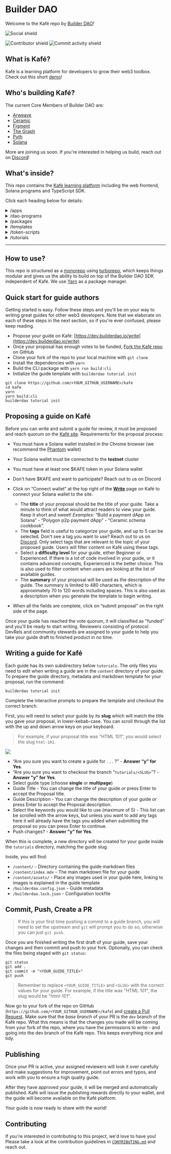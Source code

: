 # Builder DAO

Welcome to the Kafé repo by [Builder DAO](https://builderdao.notion.site)!

![Social shield](https://img.shields.io/twitter/follow/TheBuilderDAO?style=social)

![Contributor shield](https://img.shields.io/github/contributors/TheBuilderDAO/kafe?style=plastic)
![Commit activity shield](https://img.shields.io/github/commit-activity/m/TheBuilderDAO/kafe?style=plastic)

## What is Kafé?

Kafé is a learning platform for developers to grow their web3 toolbox. Check out this short [demo](https://youtu.be/eYGO8irDl-g)!

## Who's building Kafé?

The current Core Members of Builder DAO are:

- [Arweave](https://arweave.org)
- [Ceramic](https://ceramic.network)
- [Figment](https://figment.io)
- [The Graph](https://thegraph.com)
- [Pyth](https://pyth.network)
- [Solana](https://solana.com)

More are joining us soon. If you're interested in helping us build, reach out on [Discord](https://discord.gg/r4vNRUTXY9)!

## What's inside?

This repo contains the [Kafé learning platform](https://dev.builderdao.io) including the web frontend, Solana programs and TypeScript SDK.

Click each heading below for details:

<details>
 <summary>/apps</summary>

- `/web` - Kafé by Builder DAO frontend
  - `/components` - ReactJS components
  - `/hooks` - React Hooks specific to Kafé
  - `/pages` - Next.js API & page routes
  - `/styles` - This project uses [TailwindCSS](https://tailwindcss.com/)
  </details>

<details>
 <summary>/dao-programs</summary>

- `/migrations/deploy.js` - Deployment script
- `/programs/<solana-program-name>` - Solana program
  - `/src/`: Rust source code for the program
  - `/tests/`: Rust tests for the program
  - `/ts-sdk/`: TypeScript SDK source code
  </details>

<details>
 <summary>/packages</summary>

- `/ui`- A stub React component library
- `/config` - `eslint` configurations (includes `eslint-config-next` and `eslint-config-prettier`)
- `/tsconfig` - TypeScript configuration used throughout the repo
- `/md-utils` - Utilities for parsing markdown files
</details>

<details>
 <summary>/templates</summary>

- `/multipage` - A template for longer guides
- `/simple` - A single page guide template
</details>

<details>
 <summary>/token-scripts</summary>

- `/keypairs` - Solana keypairs for token scripts
- `/token-list` - SPL token metadata directory
- `/token-list/logo/` - SPL token images directory
- `/token-list/token-registry.json` - SPL token metadata
- `/utils` - TypeScript SDK helpers
</details>

<details>
 <summary>/tutorials</summary>

- `/<guide-name>`
  - `/content/assets/` - Images used in the guide are stored here
  - `/content/index.mdx` - Main guide content
  - `/content/<filename>.mdx` - Additional pages, if required
  - `/builderdao.config.json` - Configuration file for the guide
  - `/builderdao.lock.json` - Autogenerated guide lockfile
  </details>

---

## How to use?

This repo is structured as a [monorepo](https://monorepo.tools) using [turborepo](https://turborepo.org), which keeps things modular and gives us the ability to build on top of the Builder DAO SDK independent of Kafé. We use [Yarn](https://yarnpkg.com/) as a package manager.

## Quick start for guide authors

Getting started is easy. Follow these steps and you'll be on your way to writing great guides for other web3 developers. Note that we elaborate on each of these steps in the next section, so if you're ever confused, please keep reading.

- Propose your guide on Kafé: [https://dev.builderdao.io/write](https://dev.builderdao.io/write)
- Once your proposal has enough votes to be funded, [Fork the Kafé repo](https://docs.github.com/en/get-started/quickstart/fork-a-repo) on GitHub
- Clone your fork of the repo to your local machine with `git clone`
- Install the dependencies with `yarn`
- Build the CLI package with `yarn run build:cli`
- Initialize the guide template with `builderdao tutorial init`

```text
git clone https://github.com/<YOUR_GITHUB_USERNAME>/kafe
cd kafe
yarn
yarn build:cli
builderdao tutorial init
```

## Proposing a guide on Kafé

Before you can write and submit a guide for review, it must be proposed and reach quorum on the [Kafé site](https://dev.builderdao.io/). Requirements for the proposal process:

- You must have a Solana wallet installed in the Chrome browser (we recommend the [Phantom](https://phantom.app) wallet)
- Your Solana wallet must be connected to the **testnet** cluster
- You must have at least one $KAFE token in your Solana wallet
- Don't have $KAFE and want to participate? Reach out to us on Discord

- Click on “Connect wallet” at the top right of the **[Write](https://dev.builderdao.io/write)** page on Kafé to connect your Solana wallet to the site.
  - The **title** of your proposal should be the title of your guide. Take a minute to think of what would attract readers to view your guide. Keep it short and sweet! _Examples_: “Build a payment dApp on Solana” - “Polygon p2p payment dApp” - “Ceramic schema cookbook”.
  - The **tags** field is useful to categorize your guide, and up to 5 can be selected. Don't see a tag you want to use? Reach out to us on [Discord](https://discord.gg/r4vNRUTXY9).
    Only select tags that are relevant to the topic of your proposed guide. Users will filter content on Kafé using these tags.
  - Select a **difficulty level** for your guide, either Beginner or Experienced. If there is a lot of code involved in your guide, or it contains advanced concepts, Experienced is the better choice. This is also used to filter content when users are looking at the list of available guides.
  - The **summary** of your proposal will be used as the description of the guide. The summary is limited to 480 characters, which is approximately 70 to 120 words including spaces. This is also used as a description when you generate the template to begin writing.
- When all the fields are complete, click on “submit proposal” on the right side of the page.

Once your guide has reached the vote quorum, it will classified as "funded" and you'll be ready to start writing.
Reviewers consisting of protocol DevRels and community stewards are assigned to your guide to help you take your guide draft to finished product in no time.

## Writing a guide for Kafé

Each guide has its own subdirectory below `tutorials`. The only files you need to edit when writing a guide are in the `content` directory of your guide. To prepare the guide directory, metadata and markdown template for your proposal, run the command:

```text
builderdao tutorial init
```

Complete the interactive prompts to prepare the template and checkout the correct branch.

First, you will need to select your guide by its **slug** which will match the title you gave your proposal, in lower-kebab-case. You can scroll through the list with the up and down arrow keys on your keyboard.

> For example, if your proposal title was “HTML 101”, you would select the slug `html-101`.

![](./assets/tutorial_init_1.png)

- “Are you sure you want to create a guide for `...` ?” - **Answer “y” for Yes**.
- “Are you sure you want to checkout the branch "`tutorials/<SLUG>`”? - **Answer "y" for Yes**.
- Select guide type (choose **single** or **multipage**)
- Guide Title - You can change the title of your guide _or_ press Enter to accept the Proposal title.
- Guide Description - You can change the description of your guide _or_ press Enter to accept the Proposal description.
- Select the keywords you would like to use (maximum of 5) - This list can be scrolled with the arrow keys, but unless you want to add any tags here it will already have the tags you added when submitting the proposal so you can press Enter to continue.
- Push changes? - **Answer "y" for Yes**.

When this is complete, a new directory will be created for your guide inside the `tutorials` directory, matching the guide slug.

Inside, you will find:

- `/content/` - Directory containing the guide markdown files
- `/content/index.mdx` - The main markdown file for your guide
- `/content/assets/` - Place any images used in your guide here, linking to images is explained in the guide template
- `/builderdao.config.json` - Guide metadata
- `/builderdao.lock.json` - Configuration lockfile

## Commit, Push, Create a PR

> If this is your first time pushing a commit to a guide branch, you will need to set the upstream and `git` will prompt you to do so, otherwise you can just `git push`.

Once you are finished writing the first draft of your guide, save your changes and then commit and push to your fork. Optionally, you can check the files being staged with `git status`:

```text
git status
git add .
git commit -m "<YOUR_GUIDE_TITLE>"
git push
```

> Remember to replace `<YOUR_GUIDE_TITLE>` and `<SLUG>` with the correct values for your guide. For example, if the title was "HTML 101", the slug would be "html-101".

Now go to your fork of the repo on GitHub (`https://github.com/<YOUR_GITHUB_USERNAME>/kafe`) and [create a Pull Request](https://docs.github.com/en/pull-requests/collaborating-with-pull-requests/proposing-changes-to-your-work-with-pull-requests/creating-a-pull-request). Make sure that the _base branch_ of your PR is the `dev` branch of the Kafè repo. What this means is that the changes you made will be coming from your fork of the repo, where you have the permissions to write - and going into the dev branch of the Kafé repo. This keeps everything nice and tidy.

## Publishing

Once your PR is active, your assigned reviewers will look it over carefully and make suggestions for improvement, point out errors and typos, and work with you to ensure a high quality guide.

After they have approved your guide, it will be merged and automatically published. Kafé will issue the publishing rewards directly to your wallet, and the guide will become available on the Kafé platform.

Your guide is now ready to share with the world!

## Contributing

If you're interested in contributing to this project, we'd love to have you! Please take a look at the contribution guidelines in [`CONTRIBUTING.md`](./CONTRIBUTING.md) and reach out.
